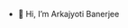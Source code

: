 - 👋 Hi, I’m Arkajyoti Banerjee
<!-- - 👀 I’m interested in ...
- 🌱 I’m currently learning ...
- 💞️ I’m looking to collaborate on ...
- 📫 How to reach me ... -->

<!---
arkajyotib/arkajyotib is a ✨ special ✨ repository because its `README.md` (this file) appears on your GitHub profile.
You can click the Preview link to take a look at your changes.
--->
